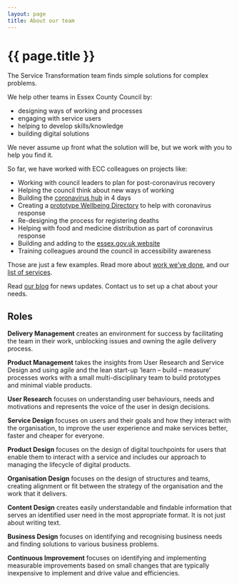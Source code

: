 ```yaml
---
layout: page
title: About our team
---
```


# {{ page.title }}

The Service Transformation team finds simple solutions for complex problems.

We help other teams in Essex County Council by:

- designing ways of working and processes
- engaging with service users
- helping to develop skills/knowledge
- building digital solutions

We never assume up front what the solution will be, but we work with you to help you find it.

So far, we have worked with ECC colleagues on projects like:

- Working with council leaders to plan for post-coronavirus recovery
- Helping the council think about new ways of working
- Building the [coronavirus hub](https://www.essex.gov.uk/topic/coronavirus) in 4 days
- Creating a [prototype Wellbeing Directory](https://www.essex-gethelp.uk/) to help with coronavirus response
- Re-designing the process for registering deaths
- Helping with food and medicine distribution as part of coronavirus response
- Building and adding to the [essex.gov.uk website](https://www.essex.gov.uk/)
- Training colleagues around the council in accessibility awareness

Those are just a few examples. Read more about [work we’ve done](/essex-county-council-digital-manual/Service-Transformation-team/What-we-do), and our [list of services](/essex-county-council-digital-manual/Service-Transformation-team/List-of-services).

Read [our blog](https://servicetransformation.blog.essex.gov.uk/) for news updates. Contact us to set up a chat about your needs.

<!-- ## Mission Statement 

We are committed to improving outcomes for people in Essex and helping meet the strategic aims of the Council. 

We want to deliver modern public services based on a deep understanding of the needs of people who use them and we will challenge existing ways of thinking and doing. 

## Who we are

We are a team of business and digital design professionals who together offer a range of complementary skills and approaches to solving problems and modernising public services. 

## What we do

We work with teams across the council to develop new skills and find better ways to improve outcomes and value for money for people in Essex.  

## How we work together

Service Transformation is a team sport!  We work in multi-disciplinary teams to understand a problem.  

We design, build and iterate a solution or service based on our understanding of the needs of people who use it. 

We work in short sprints so we can focus on the things that will add most value. 

We move forward when we know enough rather than when we have all the answers. 

We invite feedback from others and test our ideas early to ensure we are moving in the right direction. -->

## Roles

**Delivery Management** creates an environment for success by facilitating the team in their work, unblocking issues and owning the agile delivery process. 

**Product Management** takes the insights from User Research and Service Design and using agile and the lean start-up ‘learn – build – measure’ processes works with a small multi-disciplinary team to build prototypes and minimal viable products. 

**User Research** focuses on understanding user behaviours, needs and motivations and represents the voice of the user in design decisions. 

**Service Design** focuses on users and their goals and how they interact with the organisation, to improve the user experience and make services better, faster and cheaper for everyone. 

**Product Design** focuses on the design of digital touchpoints for users that enable them to interact with a service and includes our approach to managing the lifecycle of digital products. 

**Organisation Design** focuses on the design of structures and teams, creating alignment or fit between the strategy of the organisation and the work that it delivers. 

**Content Design** creates easily understandable and findable information that serves an identified user need in the most appropriate format. It is not just about writing text​. 

**Business Design** focuses on identifying and recognising business needs and finding solutions to various business problems. 

**Continuous Improvement** focuses on identifying and implementing measurable improvements based on small changes that are typically inexpensive to implement and drive value and efficiencies. 

